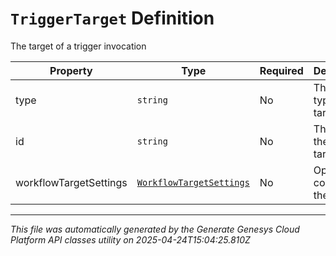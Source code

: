 # `TriggerTarget` Definition

The target of a trigger invocation

| Property | Type | Required | Description |
|----------|------|----------|-------------|
| type | `string` | No | The entity type to target |
| id | `string` | No | The ID of the entity to target |
| workflowTargetSettings | [`WorkflowTargetSettings`](workflowtargetsettings-definition.md) | No | Optional config for the target. |

---

*This file was automatically generated by the Generate Genesys Cloud Platform API classes utility on 2025-04-24T15:04:25.810Z*